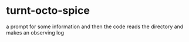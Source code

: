 # turnt-octo-spice
a prompt for some information and then the code reads the directory and makes an observing log
